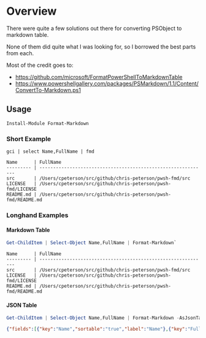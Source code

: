 # Overview

There were quite a few solutions out there for converting PSObject to markdown table.

None of them did quite what I was looking for, so I borrowed the best parts from each.

Most of the credit goes to:

* https://github.com/microsoft/FormatPowerShellToMarkdownTable
* https://www.powershellgallery.com/packages/PSMarkdown/1.1/Content/ConvertTo-Markdown.ps1

## Usage

`Install-Module Format-Markdown`
### Short Example

`gci | select Name,FullName | fmd`
```text
Name      | FullName
--------- | -------------------------------------------------------------
src       | /Users/cpeterson/src/github/chris-peterson/pwsh-fmd/src
LICENSE   | /Users/cpeterson/src/github/chris-peterson/pwsh-fmd/LICENSE
README.md | /Users/cpeterson/src/github/chris-peterson/pwsh-fmd/README.md
```

### Longhand Examples

#### Markdown Table

```powershell
Get-ChildItem | Select-Object Name,FullName | Format-Markdown`
```
```text
Name      | FullName
--------- | -------------------------------------------------------------
src       | /Users/cpeterson/src/github/chris-peterson/pwsh-fmd/src
LICENSE   | /Users/cpeterson/src/github/chris-peterson/pwsh-fmd/LICENSE
README.md | /Users/cpeterson/src/github/chris-peterson/pwsh-fmd/README.md
```

#### JSON Table

```powershell
Get-ChildItem | Select-Object Name,FullName | Format-Markdown -AsJsonTable
```
```json
{"fields":[{"key":"Name","sortable":"true","label":"Name"},{"key":"FullName","sortable":"true","label":"FullName"}],"items":[{"Name":"README.md","FullName":"/Users/cpeterson/src/github/chris-peterson/pwsh-fmd/README.md"},{"Name":"README.md","FullName":"/Users/cpeterson/src/github/chris-peterson/pwsh-fmd/README.md"},{"Name":"README.md","FullName":"/Users/cpeterson/src/github/chris-peterson/pwsh-fmd/README.md"}],"filter":"true"}
```
